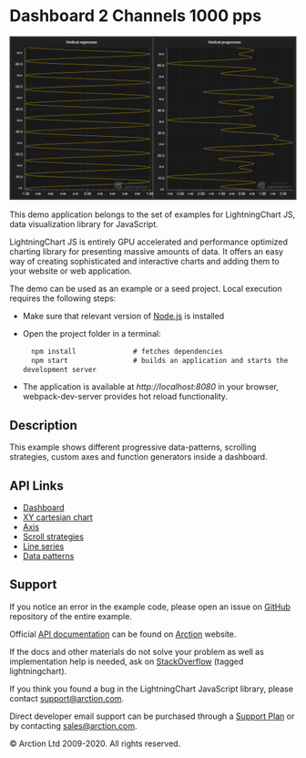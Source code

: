 # Dashboard 2 Channels 1000 pps

![Dashboard 2 Channels 1000 pps](dashboard2ch.png)

This demo application belongs to the set of examples for LightningChart JS, data visualization library for JavaScript.

LightningChart JS is entirely GPU accelerated and performance optimized charting library for presenting massive amounts of data. It offers an easy way of creating sophisticated and interactive charts and adding them to your website or web application.

The demo can be used as an example or a seed project. Local execution requires the following steps:

- Make sure that relevant version of [Node.js](https://nodejs.org/en/download/) is installed
- Open the project folder in a terminal:

        npm install              # fetches dependencies
        npm start                # builds an application and starts the development server

- The application is available at *http://localhost:8080* in your browser, webpack-dev-server provides hot reload functionality.


## Description

This example shows different progressive data-patterns, scrolling strategies, custom axes and function generators inside a dashboard.


## API Links

* [Dashboard]
* [XY cartesian chart]
* [Axis]
* [Scroll strategies]
* [Line series]
* [Data patterns]


## Support

If you notice an error in the example code, please open an issue on [GitHub][0] repository of the entire example.

Official [API documentation][1] can be found on [Arction][2] website.

If the docs and other materials do not solve your problem as well as implementation help is needed, ask on [StackOverflow][3] (tagged lightningchart).

If you think you found a bug in the LightningChart JavaScript library, please contact support@arction.com.

Direct developer email support can be purchased through a [Support Plan][4] or by contacting sales@arction.com.

[0]: https://github.com/Arction/
[1]: https://www.arction.com/lightningchart-js-api-documentation/
[2]: https://www.arction.com
[3]: https://stackoverflow.com/questions/tagged/lightningchart
[4]: https://www.arction.com/support-services/

© Arction Ltd 2009-2020. All rights reserved.


[Dashboard]: https://www.arction.com/lightningchart-js-api-documentation/v3.0.1/classes/dashboard.html
[XY cartesian chart]: https://www.arction.com/lightningchart-js-api-documentation/v3.0.1/classes/chartxy.html
[Axis]: https://www.arction.com/lightningchart-js-api-documentation/v3.0.1/classes/axis.html
[Scroll strategies]: https://www.arction.com/lightningchart-js-api-documentation/v3.0.1/globals.html#axisscrollstrategies
[Line series]: https://www.arction.com/lightningchart-js-api-documentation/v3.0.1/classes/lineseries.html
[Data patterns]: https://www.arction.com/lightningchart-js-api-documentation/v3.0.1/interfaces/datapattern.html

